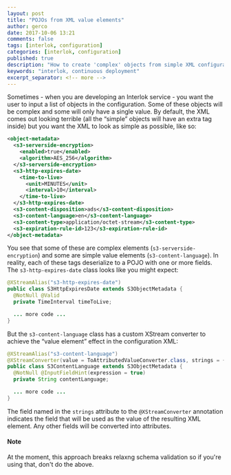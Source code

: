 ```yaml
---
layout: post
title: "POJOs from XML value elements"
author: gerco
date: 2017-10-06 13:21
comments: false
tags: [interlok, configuration]
categories: [interlok, configuration]
published: true
description: "How to create 'complex' objects from simple XML configuration"
keywords: "interlok, continuous deployment"
excerpt_separator: <!-- more -->
---
```


Sometimes - when you are developing an Interlok service - you want the user to input a list of objects in the 
configuration. Some of these objects will be complex and some will only have a single value. By default, the 
XML comes out looking terrible (all the “simple” objects will have an extra tag inside) but you want the XML 
to look as simple as possible, like so:

<!-- more -->

```xml
<object-metadata>
  <s3-serverside-encryption>
    <enabled>true</enabled>
    <algorithm>AES_256</algorithm>
  </s3-serverside-encryption>
  <s3-http-expires-date>
    <time-to-live>
      <unit>MINUTES</unit>
      <interval>10</interval>
    </time-to-live>
  </s3-http-expires-date>
  <s3-content-disposition>ads</s3-content-disposition>
  <s3-content-language>en</s3-content-language>
  <s3-content-type>application/octet-stream</s3-content-type>
  <s3-expiration-rule-id>123</s3-expiration-rule-id>
</object-metadata>
```

You see that some of these are complex elements (`s3-serverside-encryption`) and some are simple value elements 
(`s3-content-language`). In reality, each of these tags deserialize to a POJO with one or more fields. The 
`s3-http-expires-date` class looks like you might expect:

```java
@XStreamAlias("s3-http-expires-date")
public class S3HttpExpiresDate extends S3ObjectMetadata {
  @NotNull @Valid
  private TimeInterval timeToLive;

  ... more code ...
}
```

But the `s3-content-language` class has a custom XStream converter to achieve the “value element” effect in the 
configuration XML:

```java
@XStreamAlias("s3-content-language")
@XStreamConverter(value = ToAttributedValueConverter.class, strings = { "contentLanguage" })
public class S3ContentLanguage extends S3ObjectMetadata {
  @NotNull @InputFieldHint(expression = true)
  private String contentLanguage;

  ... more code ...
}
```

The field named in the `strings` attribute to the `@XStreamConverter` annotation indicates the field that will be 
used as the value of the resulting XML element. Any other fields will be converted into attributes.

#### Note

At the moment, this approach breaks relaxng schema validation so if you're using that, don't do the above.
